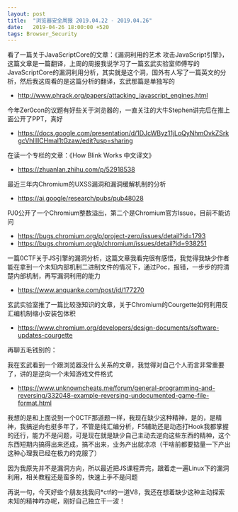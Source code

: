 ```yaml
---
layout: post
title:  "浏览器安全周报 2019.04.22 - 2019.04.26"
date:   2019-04-26 18:00:00 +520
tags: Browser_Security
---
```


看了一篇关于JavaScriptCore的文章：《漏洞利用的艺术 攻击JavaScript引擎》，这篇文章是一篇翻译，上周的周报我说学习了一篇玄武实验室师傅写的JavaScriptCore的漏洞利用分析，其实就是这个洞，国外有人写了一篇英文的分析，然后我这周看的是这篇分析的翻译，玄武那篇是单独写的
- http://www.phrack.org/papers/attacking_javascript_engines.html

今年Zer0con的议题有好些关于浏览器的，一直关注的大牛Stephen讲完后在推上面公开了PPT，真好
- https://docs.google.com/presentation/d/1DJcWByz11jLoQyNhmOvkZSrkgcVhllIlCHmal1tGzaw/edit?usp=sharing

在读一个专栏的文章：《How Blink Works 中文译文》
- https://zhuanlan.zhihu.com/p/52918538

最近三年内Chromium的UXSS漏洞和漏洞缓解机制的分析
- https://ai.google/research/pubs/pub48028

PJ0公开了一个Chromium整数溢出，第二个是Chromium官方Issue，目前不能访问
- https://bugs.chromium.org/p/project-zero/issues/detail?id=1793
- https://bugs.chromium.org/p/chromium/issues/detail?id=938251

一篇0CTF关于JS引擎的漏洞分析，这篇文章我看完很有感悟，我觉得我缺少作者能在拿到一个未知内部机制二进制文件的情况下，通过Poc，报错，一步步的捋清楚内部机制，再写漏洞利用的能力
- https://www.anquanke.com/post/id/177270

玄武实验室推了一篇比较涨知识的文章，关于Chromium的Courgette如何利用反汇编机制缩小安装包体积
- https://www.chromium.org/developers/design-documents/software-updates-courgette

再聊五毛钱别的：

我在玄武看到一个跟浏览器没什么关系的文章，我觉得对自己个人而言非常重要了，讲的是逆向一个未知游戏文件格式
- https://www.unknowncheats.me/forum/general-programming-and-reversing/332048-example-reversing-undocumented-game-file-format.html

我想的是和上面说到一个0CTF那道题一样，我现在缺少这种精神，是的，是精神，我搞逆向也挺多年了，不管是纯汇编分析，F5辅助还是动态打Hook我都掌握的还行，能力不是问题，可是现在就是缺少自己主动去逆向这些东西的精神，这个东西短期内搞得出来还成，搞不出来，业务产出就凉凉（干啥前都要掂量一下产出这种心理我已经在极力的克服了）

因为我原先并不是漏洞方向，所以最近把JS课程弄完，跟着走一遍Linux下的漏洞利用，相关教程还是蛮多的，快速上手不是问题

再说一句，今天好些个朋友找我问*ctf的一道V8，我还在想着缺少这种主动探索未知的精神咋办呢，刚好自己独立干一波！